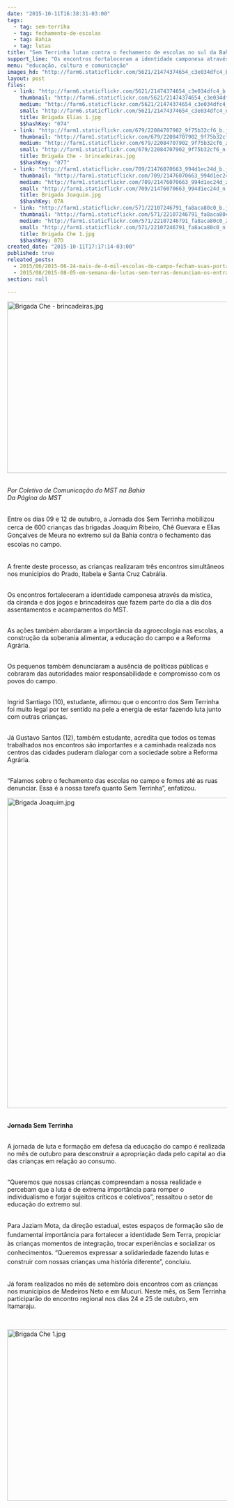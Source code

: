 ```yaml
---
date: "2015-10-11T16:38:31-03:00"
tags:
  - tag: sem-terriha
  - tag: fechamento-de-escolas
  - tag: Bahia
  - tag: lutas
title: "Sem Terrinha lutam contra o fechamento de escolas no sul da Bahia "
support_line: "Os encontros fortaleceram a identidade camponesa através da mística, da ciranda e das brincadeiras que fazem parte do dia a dia dos assentamentos e acampamentos do MST. \n"
menu: "educação, cultura e comunicação"
images_hd: "http://farm6.staticflickr.com/5621/21474374654_c3e034dfc4_b.jpg"
layout: post
files:
  - link: "http://farm6.staticflickr.com/5621/21474374654_c3e034dfc4_b.jpg"
    thumbnail: "http://farm6.staticflickr.com/5621/21474374654_c3e034dfc4_t.jpg"
    medium: "http://farm6.staticflickr.com/5621/21474374654_c3e034dfc4_z.jpg"
    small: "http://farm6.staticflickr.com/5621/21474374654_c3e034dfc4_n.jpg"
    title: Brigada Elias 1.jpg
    $$hashKey: "074"
  - link: "http://farm1.staticflickr.com/679/22084707902_9f75b32cf6_b.jpg"
    thumbnail: "http://farm1.staticflickr.com/679/22084707902_9f75b32cf6_t.jpg"
    medium: "http://farm1.staticflickr.com/679/22084707902_9f75b32cf6_z.jpg"
    small: "http://farm1.staticflickr.com/679/22084707902_9f75b32cf6_n.jpg"
    title: Brigada Che - brincadeiras.jpg
    $$hashKey: "077"
  - link: "http://farm1.staticflickr.com/709/21476070663_994d1ec24d_b.jpg"
    thumbnail: "http://farm1.staticflickr.com/709/21476070663_994d1ec24d_t.jpg"
    medium: "http://farm1.staticflickr.com/709/21476070663_994d1ec24d_z.jpg"
    small: "http://farm1.staticflickr.com/709/21476070663_994d1ec24d_n.jpg"
    title: Brigada Joaquim.jpg
    $$hashKey: 07A
  - link: "http://farm1.staticflickr.com/571/22107246791_fa8aca80c0_b.jpg"
    thumbnail: "http://farm1.staticflickr.com/571/22107246791_fa8aca80c0_t.jpg"
    medium: "http://farm1.staticflickr.com/571/22107246791_fa8aca80c0_z.jpg"
    small: "http://farm1.staticflickr.com/571/22107246791_fa8aca80c0_n.jpg"
    title: Brigada Che 1.jpg
    $$hashKey: 07D
created_date: "2015-10-11T17:17:14-03:00"
published: true
releated_posts:
  - 2015/06/2015-06-24-mais-de-4-mil-escolas-do-campo-fecham-suas-portas-em-2014.md
  - 2015/08/2015-08-05-em-semana-de-lutas-sem-terras-denunciam-os-entraves-educacionais-na-ba.md
section: null

---
```

<p><img alt="Brigada Che - brincadeiras.jpg" height="394" src="http://farm1.staticflickr.com/679/22084707902_9f75b32cf6_b.jpg" width="700" /></p>

<p><br />
<em>Por&nbsp;Coletivo de Comunica&ccedil;&atilde;o do MST na Bahia<br />
Da P&aacute;gina do MST</em></p>

<p><br />
Entre os dias 09 e 12 de outubro, a <span style="line-height: 20.8px;">Jornada dos Sem Terrinha</span>&nbsp;mobilizou cerca de 600 crian&ccedil;as das brigadas Joaquim Ribeiro, Ch&ecirc; Guevara e Elias Gon&ccedil;alves de Meura no extremo sul da Bahia contra<span style="line-height: 20.8px;">&nbsp;o fechamento das escolas no campo.&nbsp;</span></p>

<p><br />
A frente deste processo, as crian&ccedil;as realizaram tr&ecirc;s encontros simult&acirc;neos nos munic&iacute;pios do Prado, Itabela e Santa Cruz Cabr&aacute;lia.</p>

<p><br />
Os encontros fortaleceram a identidade camponesa atrav&eacute;s&nbsp;da m&iacute;stica, da&nbsp;ciranda&nbsp;e dos jogos e brincadeiras&nbsp;que fazem parte do dia a dia dos assentamentos e acampamentos do MST.&nbsp;</p>

<p><br />
As a&ccedil;&otilde;es tamb&eacute;m abordaram a import&acirc;ncia da agroecologia nas escolas, a constru&ccedil;&atilde;o da soberania alimentar, a educa&ccedil;&atilde;o do campo e a Reforma Agr&aacute;ria.&nbsp;</p>

<p><br />
Os pequenos tamb&eacute;m denunciaram a aus&ecirc;ncia de pol&iacute;ticas p&uacute;blicas e cobraram das autoridades maior responsabilidade e compromisso com os povos do campo.</p>

<p><br />
Ingrid Santiago (10), estudante, afirmou que o encontro dos Sem Terrinha foi muito legal por ter sentido na pele a energia de estar fazendo luta junto com outras crian&ccedil;as.</p>

<p><br />
J&aacute; Gustavo Santos (12), tamb&eacute;m estudante, acredita que todos os temas trabalhados nos encontros s&atilde;o importantes e a caminhada realizada nos centros das cidades puderam dialogar com a sociedade sobre a Reforma Agr&aacute;ria.</p>

<p><br />
&ldquo;Falamos sobre o fechamento das escolas no campo e fomos at&eacute; as ruas denunciar. Essa &eacute; a nossa tarefa quanto Sem Terrinha&rdquo;, enfatizou.</p>

<p><img alt="Brigada Joaquim.jpg" height="713" src="http://farm1.staticflickr.com/709/21476070663_994d1ec24d_b.jpg" width="700" /></p>

<p><br />
<strong>Jornada Sem Terrinha</strong></p>

<p><br />
A jornada de luta e forma&ccedil;&atilde;o em defesa da educa&ccedil;&atilde;o do campo &eacute; realizada no m&ecirc;s de outubro para desconstruir a apropria&ccedil;&atilde;o dada pelo capital ao dia das crian&ccedil;as em rela&ccedil;&atilde;o ao consumo.&nbsp;</p>

<p><br />
&ldquo;Queremos que nossas crian&ccedil;as compreendam a nossa realidade e percebam que a luta &eacute; de extrema import&acirc;ncia para romper o individualismo e forjar sujeitos cr&iacute;ticos e coletivos&rdquo;, ressaltou o setor de educa&ccedil;&atilde;o do extremo sul.&nbsp;</p>

<p><br />
<span style="line-height: 20.8px;">Para Jaziam Mota, da dire&ccedil;&atilde;o estadual, estes espa&ccedil;os de forma&ccedil;&atilde;o s&atilde;o de fundamental import&acirc;ncia para fortalecer a identidade Sem Terra, propiciar &agrave;s crian&ccedil;as momentos de integra&ccedil;&atilde;o, trocar experi&ecirc;ncias e socializar os conhecimentos. &ldquo;Queremos expressar a solidariedade fazendo lutas e construir com nossas crian&ccedil;as uma hist&oacute;ria diferente&rdquo;, concluiu.&nbsp;</span></p>

<p><br />
J&aacute; foram realizados no m&ecirc;s de setembro dois encontros com as crian&ccedil;as nos munic&iacute;pios de Medeiros Neto e em Mucuri. Neste m&ecirc;s,&nbsp;os Sem Terrinha participar&atilde;o do encontro regional nos dias 24 e 25 de outubro, em Itamaraju.</p>

<p>&nbsp;</p>

<p><img alt="Brigada Che 1.jpg" height="394" src="http://farm1.staticflickr.com/571/22107246791_fa8aca80c0_b.jpg" width="700" /></p>
